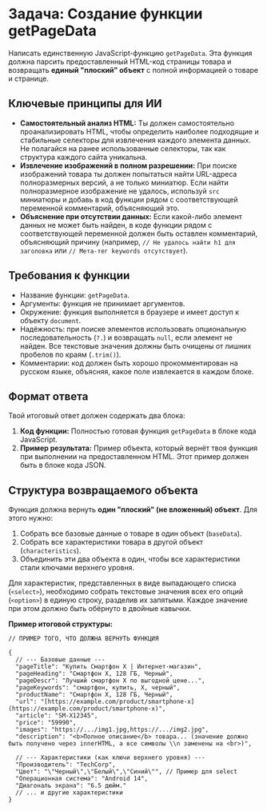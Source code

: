 # Задача: Создание функции getPageData

Написать единственную JavaScript-функцию `getPageData`. Эта функция должна парсить предоставленный HTML-код страницы товара и возвращать **единый "плоский" объект** с полной информацией о товаре и странице.

## Ключевые принципы для ИИ

- **Самостоятельный анализ HTML:** Ты должен самостоятельно проанализировать HTML, чтобы определить наиболее подходящие и стабильные селекторы для извлечения каждого элемента данных. Не полагайся на ранее использованные селекторы, так как структура каждого сайта уникальна.
- **Извлечение изображений в полном разрешении:** При поиске изображений товара ты должен попытаться найти URL-адреса полноразмерных версий, а не только миниатюр. Если найти полноразмерное изображение не удалось, используй `src` миниатюры и добавь в код функции рядом с соответствующей переменной комментарий, объясняющий это.
- **Объяснение при отсутствии данных:** Если какой-либо элемент данных не может быть найден, в коде функции рядом с соответствующей переменной должен быть оставлен комментарий, объясняющий причину (например, `// Не удалось найти h1 для заголовка` или `// Мета-тег keywords отсутствует`).

## Требования к функции

- Название функции: `getPageData`.
- Аргументы: функция не принимает аргументов.
- Окружение: функция выполняется в браузере и имеет доступ к объекту `document`.
- Надёжность: при поиске элементов использовать опциональную последовательность (`?.`) и возвращать `null`, если элемент не найден. Все текстовые значения должны быть очищены от лишних пробелов по краям (`.trim()`).
- Комментарии: код должен быть хорошо прокомментирован на русском языке, объясняя, какое поле извлекается в каждом блоке.

## Формат ответа

Твой итоговый ответ должен содержать два блока:

1. **Код функции:** Полностью готовая функция `getPageData` в блоке кода JavaScript.
2. **Пример результата:** Пример объекта, который вернёт твоя функция при выполнении на предоставленном HTML. Этот пример должен быть в блоке кода JSON.

## Структура возвращаемого объекта

Функция должна вернуть **один "плоский" (не вложенный) объект**. Для этого нужно:

1. Собрать все базовые данные о товаре в один объект (`baseData`).
2. Собрать все характеристики товара в другой объект (`characteristics`).
3. Объединить эти два объекта в один, чтобы все характеристики стали ключами верхнего уровня.

Для характеристик, представленных в виде выпадающего списка (`<select>`), необходимо собрать текстовые значения всех его опций (`<option>`) в единую строку, разделив их запятыми. Каждое значение при этом должно быть обёрнуто в двойные кавычки.

**Пример итоговой структуры:**

```
// ПРИМЕР ТОГО, ЧТО ДОЛЖНА ВЕРНУТЬ ФУНКЦИЯ

{
  // --- Базовые данные ---
  "pageTitle": "Купить Смартфон X | Интернет-магазин",
  "pageHeading": "Смартфон X, 128 ГБ, Черный",
  "pageDescr": "Лучший смартфон X по выгодной цене...",
  "pageKeywords": "смартфон, купить, X, черный",
  "productName": "Смартфон X, 128 ГБ, Черный",
  "url": "[https://example.com/product/smartphone-x](https://example.com/product/smartphone-x)",
  "article": "SM-X12345",
  "price": "59990",
  "images": "https://.../img1.jpg,https://.../img2.jpg",
  "description": "<b>Полное описание</b> товара... (значение должно быть получено через innerHTML, а все символы \\n заменены на <br>)",

  // --- Характеристики (как ключи верхнего уровня) ---
  "Производитель": "TechCorp",
  "Цвет": "\"Черный\",\"Белый\",\"Синий\"", // Пример для select
  "Операционная система": "Android 14",
  "Диагональ экрана": "6.5 дюйм."
  // ... и другие характеристики
}
```
